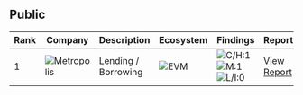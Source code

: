 ## Public

| Rank | Company | Description | Ecosystem | Findings | Report |
| ---- | -------- | ----------- | --------- | -------- | ------ |
| 1 | ![Metropolis](./assets/logos/metropolis.png) | Lending / Borrowing | ![EVM](./assets/chains/evm.svg) | ![C/H:1](https://img.shields.io/badge/C/H-1-red) ![M:1](https://img.shields.io/badge/M-1-orange) ![L/I:0](https://img.shields.io/badge/L/I-0-gray) | [View Report](./reports/Metropolis.pdf) |

